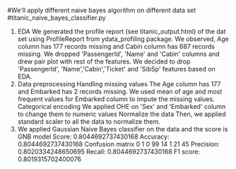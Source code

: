 #We'll apply different naive bayes algorithm on different data set
#titanic_naive_bayes_classifier.py
1. EDA
We generated the profile report (see titanic_output.html) of the dat set using ProfileReport  from ydata_profiling package.
We observed, Age column has 177 records missing and Cabin column has 687 records missing. 
We dropped 'PassengerId', 'Name' and 'Cabin' columns and drew pair plot with rest of the features.
We decided to drop 'PassengerId', 'Name','Cabin','Ticket' and 'SibSp' features based on EDA.
2. Data preprocessing
Handling missing values
The Age column has 177 and Embarked has 2 records missing. We used mean of age and most frequent values for Embarked column to impute the missing values.
Categorical encoding
We applied OHE on 'Sex' and 'Embarked' column to change them to numeric values
Normalize the data
Then, we applied standard scaler to all the data to normalize them.
3. We applied Gaussian Naive Bayes classifier on the data and the score is
GNB model Score: 0.8044692737430168
Accuracy: 0.8044692737430168
Confusion matrix     0   1
0  99  14
1  21  45
Precision:   0.8020334248650695
Recall:  0.8044692737430168
F1 score:  0.8019315702400076